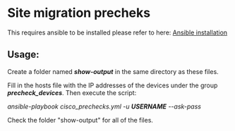 # Site migration precheks
This requires ansible to be installed please refer to here: [Ansible installation](https://docs.ansible.com/ansible/latest/installation_guide/intro_installation.html)
## Usage:
Create a folder named ***show-output*** in the same directory as these files.

Fill in the hosts file with the IP addresses of the devices under the group ***precheck_devices***. Then execute the script:

*ansible-playbook cisco_prechecks.yml -u ***USERNAME*** --ask-pass*


Check the folder "show-output" for all of the files.

